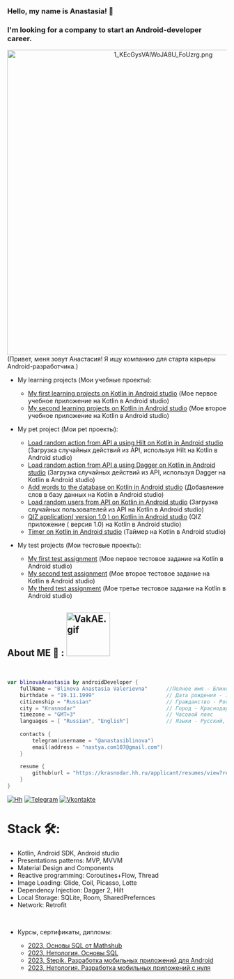 ### Hello, my name is Anastasia! 👋
### I'm looking for a company to start an Android-developer career.
<div align="center">
<a href="https://gifyu.com/image/SIWWm"><img hight="300" width="700" align="center" src="https://s2.gifyu.com/images/1_KEcGysVAlWoJA8U_FoUzrg.png" alt="1_KEcGysVAlWoJA8U_FoUzrg.png" border="0" /></a>
</div>
(Привет, меня зовут Анастасия!
Я ищу компанию для старта
карьеры Android-разработчика.)

</br>

+ My learning projects (Мои учебные проекты):
  + [My first learning projects on Kotlin in Android studio](https://github.com/AnastasiaBlinova/ProjectKotlin/tree/main/WordDAO_Room) (Мое первое учебное приложение на Kotlin в Android studio)
  + [My second learning projects on Kotlin in Android studio](https://github.com/AnastasiaBlinova/ProjectKotlin/tree/main/WordDAO_Room) (Мое второе учебное приложение на Kotlin в Android studio)  
  
+ My pet project (Мои pet проекты):

  + [Load random action from API a using Hilt on Kotlin in Android studio](https://github.com/AnastasiaBlinova/ProjectKotlin/tree/main/m16_architecture_Hilt) (Загрузка случайных действий из API, используя Hilt на Kotlin в Android studio)
  + [Load random action from API a using Dagger on Kotlin in Android studio](https://github.com/AnastasiaBlinova/ProjectKotlin/tree/main/m16_architecture_Dagger) (Загрузка случайных действий из API, используя Dagger на Kotlin в Android studio)
  + [Add words to the database on Kotlin in Android studio](https://github.com/AnastasiaBlinova/ProjectKotlin/tree/main/WordDAO_Room) (Добавление слов в базу данных на Kotlin в Android studio) 
  + [Load random users from API on Kotlin in Android studio](https://github.com/AnastasiaBlinova/ProjectKotlin/tree/main/m14_retrofit__) (Загрузка случайных пользователей из API на Kotlin в Android studio)
  + [QIZ application( version 1.0 ) on Kotlin in Android studio](https://github.com/AnastasiaBlinova/ProjectKotlin/tree/main/m7_quiz_fragments) (QIZ приложение ( версия 1.0) на Kotlin в Android studio)
  + [Timer on Kotlin in Android studio](https://github.com/AnastasiaBlinova/ProjectKotlin/tree/main/m3_components) (Таймер на Kotlin в Android studio)
 
  
  
+ My test projects (Мои тестовые проекты):
  + [My first test assignment](https://github.com/AnastasiaBlinova/ProjectKotlin/tree/main/EcommerceConcept) (Мое первое тестовое задание на Kotlin в Android studio)
  + [My second test assignment](https://github.com/AnastasiaBlinova/ProjectKotlin/tree/main/TestCARD) (Мое второе тестовое задание на Kotlin в Android studio) 
  + [My therd test assignment](https://github.com/AnastasiaBlinova/ProjectKotlin/tree/main/BreathRetention) (Мое третье тестовое задание на Kotlin в Android studio) 

## About ME 💬 :    <a href="https://gifyu.com/image/SIWcn"><img hight="300" width="100" src="https://s2.gifyu.com/images/VakAE.gif" alt="VakAE.gif" border="0" /></a>   
</br>

```kotlin
var blinovaAnastasia by androidDeveloper {
    fullName = "Blinova Anastasia Valerievna"      //Полное имя - Блинова Анастасия Валерьевна
    birthdate = "19.11.1999"                       // Дата рождения - 19.11.1999
    citizenship = "Russian"                        // Гражданство - Россия
    city = "Krasnodar"                             // Город - Краснодар   
    timezone = "GMT+3"                             // Часовой пояс 
    languages = [ "Russian", "English"]            // Языки - Русский, Английский 
    
    contacts {
        telegram(username = "@anastasiblinova")
        email(address = "nastya.com107@gmail.com")
    }
    
    resume {
        github(url = "https://krasnodar.hh.ru/applicant/resumes/view?resume=662e54d7ff0b502afe0039ed1f59524c4f3968")
    }
}
```

[![Hh](https://jobers.ru/wp-content/uploads/2022/11/tariff-1.png.webp)](https://krasnodar.hh.ru/applicant/resumes/view?resume=662e54d7ff0b502afe0039ed1f59524c4f3968)
[![Telegram](https://img.shields.io/badge/-Telegram-090909?style=for-the-badge&logo=telegram&logoColor=27A0D9)](https://t.me/anastasiblinova)
[![Vkontakte](https://img.shields.io/badge/-Vkontakte-090909?style=for-the-badge&logo=Vk&logoColor=4F7DB3)](https://vk.com/anastasia_487)
</br>
# Stack 🛠:
<ul>
<li>Kotlin, Android SDK, Android studio</li>
<li>Presentations patterns: MVP, MVVM</li>
<li>Material Design and Components</li>
<li>Reactive programming: Coroutines+Flow, Thread</li>
<li>Image Loading: Glide, Coil, Picasso, Lotte</li>
<li>Dependency Injection: Dagger 2, Hilt</li>
<li>Local Storage: SQLite, Room, SharedPrefernces</li>
<li>Network: Retrofit</li>
</ul>
</br>

+ Курсы, сертификаты, дипломы:


  + [2023, Основы SQL от Mathshub](https://drive.google.com/file/d/11yxvMcs6JUNpcGBxbvhwgWJP1y3wNv3T/view)
  + [2023, Нетология. Основы SQL](https://netology.ru/sharing/1c6f0b04e73490c60d03d7c69e5d4801?utm_source=social&utm_campaign=achievements)
  + [2023, Stepik. Разработка мобильных приложений для Android](https://stepik.org/cert/1927878)
  + [2023, Нетология. Разработка мобильных приложений с нуля](https://netology.ru/sharing/7ce05a19df70da034d120b359caafb9f?utm_source=social&utm_campaign=achievements)


<!--
, WorkManager
<li>Android Application Components (some) </li>
<li>Clean Architecture</li>
<li>Android Jetpack Architecture: View Binding, LiveData, Lifecycles, ViewModel, Navigation, Room</li>
-->
